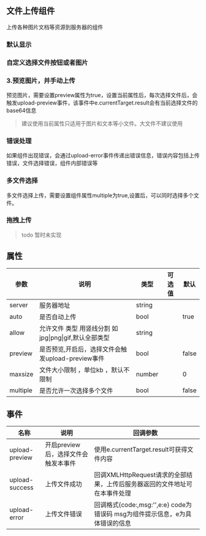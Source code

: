 ## 文件上传组件

上传各种图片文档等资源到服务器的组件  

### 默认显示

<demo path="./UploaderDemo1.vue"></demo>

### 自定义选择文件按钮或者图片

<demo path="./UploaderDemo2.vue"></demo>

### 3.预览图片，并手动上传

预览图片，需要设置preview属性为true，设置当前属性后，每次选择文件后，会触发upload-preview事件，该事件中e.currentTarget.result会有当前选择文件的base64信息

<!-- <demo path="./UploaderDemo3.vue"></demo> -->

> 建议使用当前属性只适用于图片和文本等小文件。大文件不建议使用

### 错误处理

如果组件出现错误，会通过upload-error事件传递出错误信息，错误内容包括上传错误，文件选择错误，组件内部错误等

### 多文件选择  

多文件选择上传，需要设置组件属性multiple为true,设置后，可以同时选择多个文件。

### 拖拽上传  

> todo 暂时未实现


## 属性

| 参数     | 说明                                                  | 类型   | 可选值 | 默认  |
| -------- | ----------------------------------------------------- | ------ | ------ | ----- |
| server   | 服务器地址                                            | string |        |       |
| auto     | 是否自动上传                                          | bool   |        | true  |
| allow    | 允许文件 类型 用竖线分割 如jpg\|png\|gif,默认全部类型 | string |        |       |
| preview  | 是否预览,开启后，选择文件会触发upload-preview事件     | bool   |        | false |
| maxsize  | 文件大小限制 ，单位kb ，默认不限制                    | number |        | 0     |
| multiple | 是否允许一次选择多个文件                              | bool   |        | false |

## 事件


| 名称           | 说明                                | 回调参数                                                     |
| -------------- | ----------------------------------- | ------------------------------------------------------------ |
| upload-preview | 开启preview后，选择文件会触发本事件 | 使用e.currentTarget.result可获得文件内容                     |
| upload-success | 上传文件成功                        | 回调XMLHttpRequest请求的全部结果，上传后服务器返回的文件地址可在本事件处理 |
| upload-error   | 上传文件错误                        | 回调格式{code:,msg:'',e:e} code为错误码 msg为组件提示信息，e为具体错误的信息 |

